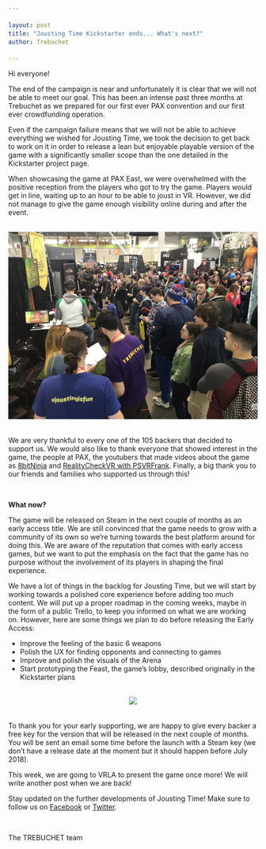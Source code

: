 ```yaml
---

layout: post
title: "Jousting Time Kickstarter ends... What's next?"
author: Trebuchet

---
```


Hi everyone!

The end of the campaign is near and unfortunately it is clear that we will not be able to meet our goal. This has been an intense past three months at Trebuchet as we prepared for our first ever PAX convention and our first ever crowdfunding operation. 

Even if the campaign failure means that we will not be able to achieve everything we wished for Jousting Time, we took the decision to get back to work on it in order to release a lean but enjoyable playable version of the game with a significantly smaller scope than the one detailed in the Kickstarter project page. 

When showcasing the game at PAX East, we were overwhelmed with the positive reception from the players who got to try the game. Players would get in line, waiting up to an hour to be able to joust in VR. However, we did not manage to give the game enough visibility online during and after the event.

<br />

<div style="text-align: center"><img src="/blog2/img/pax1.jpg" width="800" /></div>

<br />

We are very thankful to every one of the 105 backers that decided to support us. We would also like to thank everyone that showed interest in the game, the people at PAX, the youtubers that made videos about the game as [8bitNinja](https://youtu.be/XJJhatI5naI) and [RealityCheckVR with PSVRFrank](https://youtu.be/0JR_pLofvk0). Finally, a big thank you to our friends and families who supported us through this!  

<br />

**What now?**

The game will be released on Steam in the next couple of months as an early access title. We are still convinced that the game needs to grow with a community of its own so we’re turning towards the best platform around for doing this. We are aware of the reputation that comes with early access games, but we want to put the emphasis on the fact that the game has no purpose without the involvement of its players in shaping the final experience.

We have a lot of things in the backlog for Jousting Time, but we will start by working towards a polished core experience before adding too much content. We will put up a proper roadmap in the coming weeks, maybe in the form of a public Trello, to keep you informed on what we are working on. However, here are some things we plan to do before releasing the Early Access:

- Improve the feeling of the basic 6 weapons
- Polish the UX for finding opponents and connecting to games
- Improve and polish the visuals of the Arena
- Start prototyping the Feast, the game’s lobby, described originally in the Kickstarter plans

<br />

<div style="text-align: center"><img src="/blog2/img/knight.png" width="800" /></div>

<br />

To thank you for your early supporting, we are happy to give every backer a free key for the version that will be released in the next couple of months. You will be sent an email some time before the launch with a Steam key (we don’t have a release date at the moment but it should happen before July 2018).

This week, we are going to VRLA to present the game once more! We will write another post when we are back!

Stay updated on the further developments of Jousting Time! Make sure to follow us on [Facebook](https://www.facebook.com/trebuchetvr) or [Twitter](https://twitter.com/trebuchetvr). 

<br />

The TREBUCHET team


